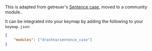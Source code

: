 This is adapted from getreuer's [Sentence case](https://getreuer.info/posts/keyboards/sentence-case/index.html), moved to a community module..

It can be integrated into your keymap by adding the following to your `keymap.json`:

```json
{
    "modules": ["drashna/sentence_case"]
}
```
